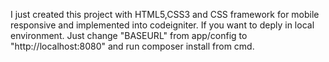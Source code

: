 I just created this project with HTML5,CSS3 and CSS framework for mobile responsive and implemented into codeigniter.
If you want to deply in local environment.
Just change "BASEURL" from app/config to "http://localhost:8080" and run composer install from cmd.
